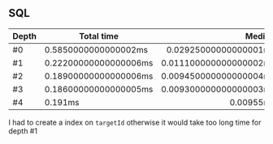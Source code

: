 ## SQL

| Depth        | Total time           | Median  |
| ------------- |-------------| -----:|
| #0      | 0.5850000000000002ms | 0.02925000000000001ms |
| #1      | 0.22200000000000006ms      |   0.011100000000000002ms |
| #2 | 0.18900000000000006ms      |    0.009450000000000004ms |
| #3 | 0.18600000000000005ms|  0.009300000000000003ms |
| #4 |  0.191ms | 0.00955ms |

I had to create a index on `targetId` otherwise it would take too long time for depth #1